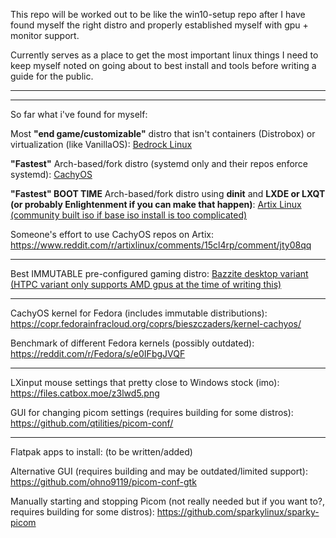 This repo will be worked out to be like the win10-setup repo after I have found myself the right distro and properly established myself with gpu + monitor support.

Currently serves as a place to get the most important linux things I need to keep myself noted on going about to best install and tools before writing a guide for the public.

--------------------------------------------------------------------------------------------------------------------------------------------------------------

--------------------------------------------------------------------------------------------------------------------------------------------------------------
So far what i've found for myself:

Most **"end game/customizable"** distro that isn't containers (Distrobox) or virtualization (like VanillaOS): [Bedrock Linux](https://bedrocklinux.org/)

**"Fastest"** Arch-based/fork distro (systemd only and their repos enforce systemd): [CachyOS](https://cachyos.org/)

**"Fastest" BOOT TIME** Arch-based/fork distro using **dinit** and **LXDE or LXQT (or probably Enlightenment if you can make that happen)**: [Artix Linux (community built iso if base iso install is too complicated)](https://artixlinux.org/download.php#official)

Someone's effort to use CachyOS repos on Artix: https://www.reddit.com/r/artixlinux/comments/15cl4rp/comment/jty08qq

--------------------------------------------------------------------------------------------------------------------------------------------------------------

Best IMMUTABLE pre-configured gaming distro: [Bazzite desktop variant (HTPC variant only supports AMD gpus at the time of writing this)](https://github.com/ublue-os/bazzite/#desktop)

--------------------------------------------------------------------------------------------------------------------------------------------------------------

CachyOS kernel for Fedora (includes immutable distributions): https://copr.fedorainfracloud.org/coprs/bieszczaders/kernel-cachyos/

Benchmark of different Fedora kernels (possibly outdated): https://reddit.com/r/Fedora/s/e0IFbgJVQF

--------------------------------------------------------------------------------------------------------------------------------------------------------------
LXinput mouse settings that pretty close to Windows stock (imo): https://files.catbox.moe/z3lwd5.png

GUI for changing picom settings (requires building for some distros): https://github.com/qtilities/picom-conf/

--------------------------------------------------------------------------------------------------------------------------------------------------------------

Flatpak apps to install: (to be written/added)

Alternative GUI (requires building and may be outdated/limited support): https://github.com/ohno9119/picom-conf-gtk

Manually starting and stopping Picom (not really needed but if you want to?, requires building for some distros): https://github.com/sparkylinux/sparky-picom
